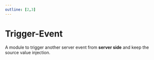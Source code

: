 ```yaml
---
outline: [2,3]
---
```


# Trigger-Event <BadgeServer/>

A module to trigger another server event from **server side** and keep the source value injection.

<!--@include: ./autodoc/autodoc_server_functions.md-->